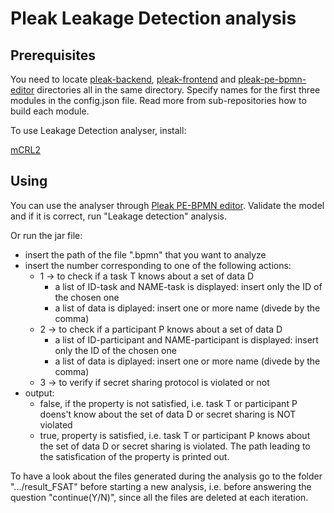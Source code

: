 # Pleak Leakage Detection analysis

## Prerequisites

You need to locate [pleak-backend](https://github.com/pleak-tools/pleak-backend), [pleak-frontend](https://github.com/pleak-tools/pleak-frontend) and [pleak-pe-bpmn-editor](https://github.com/pleak-tools/pleak-pe-bpmn-editor) directories all in the same directory. Specify names for the first three modules in the config.json file.
Read more from sub-repositories how to build each module.

To use Leakage Detection analyser, install:

[mCRL2](https://www.mcrl2.org/web/user_manual/download.html)

## Using

You can use the analyser through [Pleak PE-BPMN editor](https://github.com/pleak-tools/pleak-pe-bpmn-editor). Validate the model and if it is correct, run "Leakage detection" analysis.

Or run the jar file:
- insert the path of the file ".bpmn" that you want to analyze
- insert the number corresponding to one of the following actions:
  - 1 -> to check if a task T knows about a set of data D
    - a list of ID-task and NAME-task is displayed: insert only the ID of the chosen one
    - a list of data is diplayed: insert one or more name (divede by the comma) 
  - 2 -> to check if a participant P knows about a set of data D
    - a list of  ID-participant and NAME-participant is displayed: insert only the ID of the chosen one
    - a list of data is diplayed: insert one or more name (divede by the comma)
  - 3 -> to verify if secret sharing protocol is violated or not
- output:
  - false, if the property is not satisfied, i.e. task T or participant P doens't know about the set of data D or secret sharing is NOT violated
  - true, property is satisfied, i.e. task T or participant P knows about the set of data D or secret sharing is violated. The path leading to the satisfication of the property is printed out.
  
To have a look about the files generated during the analysis go to the folder ".../result_FSAT" before starting a new analysis, i.e. before answering the question "continue(Y/N)", since all the files are deleted at each iteration.


   
